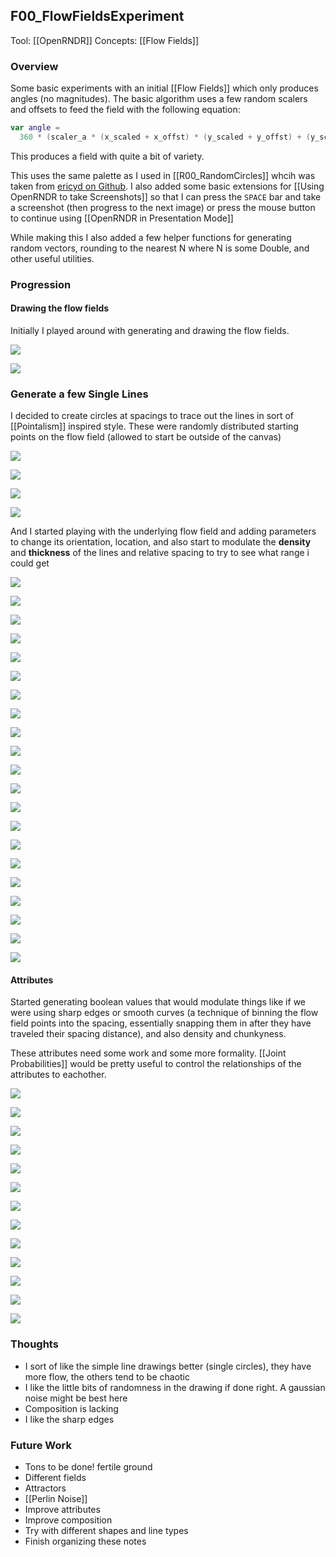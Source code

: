 ## F00_FlowFieldsExperiment
Tool: [[OpenRNDR]]
Concepts: [[Flow Fields]]

### Overview

Some basic experiments with an initial [[Flow Fields]] which only produces angles (no magnitudes). The basic algorithm uses a few random scalers and offsets to feed the field with the following equation:

```kotlin
var angle =  
  360 * (scaler_a * (x_scaled + x_offst) * (y_scaled + y_offst) + (y_scaled) * scaler_b)
```

This produces a field with quite a bit of variety.

This uses the same palette as I used in [[R00_RandomCircles]] whcih was taken from [ericyd on Github](https://github.com/ericyd/generative-art/blob/main/openrndr/src/main/kotlin/sketch/S30_Dunes.kt). I also added some basic extensions for [[Using OpenRNDR to take Screenshots]] so that I can press the `SPACE` bar and take a screenshot (then progress to the next image) or press the mouse button to continue using [[OpenRNDR in Presentation Mode]]


While making this I also added a few helper functions for generating random vectors, rounding to the nearest N where N is some Double, and other useful utilities.

### Progression

#### Drawing the flow fields

Initially I played around with generating and drawing the flow fields.

![](static/sketches/F00_FlowFieldsExperiment/sketch.F00_FlowFieldsExperiment-2021-07-10-00.55.39.png)

![](static/sketches/F00_FlowFieldsExperiment/sketch.F00_FlowFieldsExperiment-2021-07-10-00.56.10.png)

### Generate a few Single Lines

I decided to create circles at spacings to trace out the lines in sort of [[Pointalism]] inspired style. These were randomly distributed starting points on the flow field (allowed to start be outside of the canvas)

![](static/sketches/F00_FlowFieldsExperiment/sketch.F00_FlowFieldsExperiment-2021-07-10-01.43.43.png)

![](static/sketches/F00_FlowFieldsExperiment/sketch.F00_FlowFieldsExperiment-2021-07-10-01.53.44.png)

![](static/sketches/F00_FlowFieldsExperiment/sketch.F00_FlowFieldsExperiment-2021-07-10-02.09.17.png)

![](static/sketches/F00_FlowFieldsExperiment/sketch.F00_FlowFieldsExperiment-2021-07-10-02.21.06.png)

And I started playing with the underlying flow field and adding parameters to change its orientation, location, and also start to modulate the **density** and **thickness** of the lines and relative spacing to try to see what range i could get

![](static/sketches/F00_FlowFieldsExperiment/sketch.F00_FlowFieldsExperiment-2021-07-10-03.03.33.png)

![](static/sketches/F00_FlowFieldsExperiment/sketch.F00_FlowFieldsExperiment-2021-07-10-03.03.37.png)

![](static/sketches/F00_FlowFieldsExperiment/sketch.F00_FlowFieldsExperiment-2021-07-10-03.03.43.png)

![](static/sketches/F00_FlowFieldsExperiment/sketch.F00_FlowFieldsExperiment-2021-07-10-03.03.46.png)

![](static/sketches/F00_FlowFieldsExperiment/sketch.F00_FlowFieldsExperiment-2021-07-10-03.03.53.png)

![](static/sketches/F00_FlowFieldsExperiment/sketch.F00_FlowFieldsExperiment-2021-07-10-03.04.06.png)

![](static/sketches/F00_FlowFieldsExperiment/sketch.F00_FlowFieldsExperiment-2021-07-10-10.17.46.png)

![](static/sketches/F00_FlowFieldsExperiment/sketch.F00_FlowFieldsExperiment-2021-07-10-10.28.39.png)

![](static/sketches/F00_FlowFieldsExperiment/sketch.F00_FlowFieldsExperiment-2021-07-10-10.28.47.png)

![](static/sketches/F00_FlowFieldsExperiment/sketch.F00_FlowFieldsExperiment-2021-07-10-10.28.54.png)

![](static/sketches/F00_FlowFieldsExperiment/sketch.F00_FlowFieldsExperiment-2021-07-10-10.31.09.png)

![](static/sketches/F00_FlowFieldsExperiment/sketch.F00_FlowFieldsExperiment-2021-07-10-10.31.16.png)

![](static/sketches/F00_FlowFieldsExperiment/sketch.F00_FlowFieldsExperiment-2021-07-10-10.31.30.png)

![](static/sketches/F00_FlowFieldsExperiment/sketch.F00_FlowFieldsExperiment-2021-07-10-10.32.45.png)

![](static/sketches/F00_FlowFieldsExperiment/sketch.F00_FlowFieldsExperiment-2021-07-10-10.32.47.png)

![](static/sketches/F00_FlowFieldsExperiment/sketch.F00_FlowFieldsExperiment-2021-07-10-10.34.18.png)

![](static/sketches/F00_FlowFieldsExperiment/sketch.F00_FlowFieldsExperiment-2021-07-10-10.34.20.png)

![](static/sketches/F00_FlowFieldsExperiment/sketch.F00_FlowFieldsExperiment-2021-07-10-10.34.23.png)

![](static/sketches/F00_FlowFieldsExperiment/sketch.F00_FlowFieldsExperiment-2021-07-10-10.34.46.png)

![](static/sketches/F00_FlowFieldsExperiment/sketch.F00_FlowFieldsExperiment-2021-07-10-10.40.44.png)

![](static/sketches/F00_FlowFieldsExperiment/sketch.F00_FlowFieldsExperiment-2021-07-10-10.40.46.png)

#### Attributes

Started generating boolean values that would modulate things like if we were using sharp edges or smooth curves (a technique of binning the flow field points into the spacing, essentially snapping them in after they have traveled their spacing distance), and also density and chunkyness. 

These attributes need some work and some more formality. [[Joint Probabilities]] would be pretty useful to control the relationships of the attributes to eachother.

![](static/sketches/F00_FlowFieldsExperiment/sketch.F00_FlowFieldsExperiment-2021-07-10-10.58.56.png)

![](static/sketches/F00_FlowFieldsExperiment/sketch.F00_FlowFieldsExperiment-2021-07-10-10.58.58.png)

![](static/sketches/F00_FlowFieldsExperiment/sketch.F00_FlowFieldsExperiment-2021-07-10-10.59.03.png)

![](static/sketches/F00_FlowFieldsExperiment/sketch.F00_FlowFieldsExperiment-2021-07-10-11.00.49.png)

![](static/sketches/F00_FlowFieldsExperiment/sketch.F00_FlowFieldsExperiment-2021-07-10-11.08.33.png)

![](static/sketches/F00_FlowFieldsExperiment/sketch.F00_FlowFieldsExperiment-2021-07-10-11.09.57.png)

![](static/sketches/F00_FlowFieldsExperiment/sketch.F00_FlowFieldsExperiment-2021-07-10-11.10.01.png)

![](static/sketches/F00_FlowFieldsExperiment/sketch.F00_FlowFieldsExperiment-2021-07-10-11.12.43.png)

![](static/sketches/F00_FlowFieldsExperiment/sketch.F00_FlowFieldsExperiment-2021-07-10-11.12.47.png)

![](static/sketches/F00_FlowFieldsExperiment/sketch.F00_FlowFieldsExperiment-2021-07-10-11.23.38.png)

![](static/sketches/F00_FlowFieldsExperiment/sketch.F00_FlowFieldsExperiment-2021-07-10-11.29.43.png)

![](static/sketches/F00_FlowFieldsExperiment/sketch.F00_FlowFieldsExperiment-2021-07-10-11.54.38.png)

![](static/sketches/F00_FlowFieldsExperiment/sketch.F00_FlowFieldsExperiment-2021-07-10-11.54.39.png)

### Thoughts

- I sort of like the simple line drawings better (single circles), they have more flow, the others tend to be chaotic
- I like the little bits of randomness in the drawing if done right. A gaussian noise might be best here
- Composition is lacking
- I like the sharp edges

### Future Work

- Tons to be done! fertile ground
- Different fields
- Attractors
- [[Perlin Noise]]
- Improve attributes
- Improve composition
- Try with different shapes and line types
- Finish organizing these notes